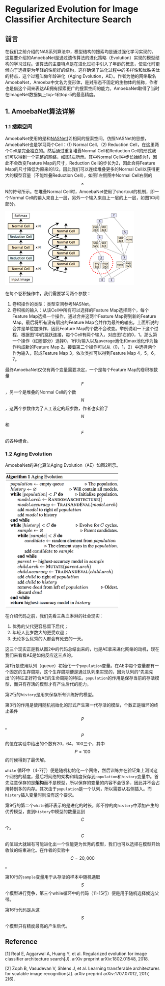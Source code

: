 # Regularized Evolution for Image Classifier Architecture Search

## 前言

在我们之前介绍的NAS系列算法中，模型结构的搜索均是通过强化学习实现的。这篇要介绍的AmoebaNet是通过遗传算法的进化策略（Evolution）实现的模型结构的学习过程。该算法的主要特点是在进化过程中引入了年龄的概念，使进化时更倾向于选择更为年轻的性能好的结构，这样确保了进化过程中的多样性和优胜劣汰的特点，这个过程叫做年龄进化（Aging Evolution，AE）。作者为他的网络取名AmoebaNet，Amoeba中文名为变形体，是对形态不固定的生物体的统称，作者也是借这个词来表达AE拥有探索更广的搜索空间的能力。AmoebaNet取得了当时在ImageNet数据集上top-1和top-5的最高精度。

## 1. AmoebaNet算法详解

### 1.1 搜索空间

AmoebaNet使用的是和[NASNet](https://senliuy.gitbooks.io/advanced-deep-learning/content/di-yi-zhang-ff1a-jing-dian-wang-luo/learning-transferable-architectures-for-scalable-image-recognition.html)\[2\]相同的搜索空间。仿照NASNet的思想，AmoebaNet也是学习两个Cell：\(1\) Normal Cell，\(2\) Reduction Cell，在这里两个Cell是完全独立的。然后通过重复堆叠Normal Cell和Reduction Cell的形式我们可以得到一个完整的网络，如图1左所示。其中Normal Cell中步长始终为1，因此不会改变Feature Map的尺寸，Reduction Cell的步长为2，因此会将Feature Map的尺寸降低为原来的1/2。因此我们可以连续堆叠更多的Normal Cell以获得更大的模型容量（不能堆叠Reduction Cell），如图1左侧图中Normal Cell右侧的$$\times$$N的符号所示。在堆叠Normal Cell时，AmoebaNet使用了shortcut的机制，即一个Normal Cell的输入来自上一层，另外一个输入来自上一层的上一层，如图1中间部分。

![](/assets/AmoebaNet_1.png)

在每个卷积操作中，我们需要学习两个参数：

1. 卷积操作的类型：类型空间参考NASNet。
2. 卷积核的输入：从该Cell中所有可以选择的Feature Map选择两个，每个Feature Map选择一个操作，通过合并这两个Feature Map得到新的Feature Map。最后将所有没有扇出的Feature Map合并作为最终的输出。上面所说的合并是单位加操作，因此Feature Map的个数不会改变。举例说明一下这个过程，根据图1中的跳跃连接，每个Cell有两个输入，对应图1右的0，1。那么第一个操作（红圈部分）选择0，1作为输入以及average池化和max池化作为操作构成新的Feature Map 2。接着第二个操作可以从（0，1，2）中选择两个作为输入，形成Feature Map 3，依次类推可以得到Feature Map 4，5，6，7。

最终AmoebaNet仅仅有两个变量需要决定，一个是每个Feature Map的卷积核数量$$F$$，另一个是堆叠的Normal Cell的个数$$N$$，这两个参数作为了人工设定的超参数，作者也实验了$$N$$和$$F$$的各种组合。

### 1.2 Aging Evolution

AmoebaNet的进化算法Aging Evolution（AE）如图2所示。

![](/assets/AmoebaNet_2.png)

在介绍代码之前，我们先看三条血淋淋的社会现实：

1. 优秀的父代更容易留下后代；
2. 年轻人比岁数大的更受欢迎；
3. 无论多么优秀的人都会有死去的一天。

这三个现实正是我从图2中的代码总结出来的，也是AE拿来进化网络的动机，现在我们来看看AE是如何反应这三点的。

第1行是使用队列（queue）初始化一个`population`变量。在AE中每个变量都有一个固定的生存周期，这个生存周期便是通过队列来实现的，因为队列的“先进先出”的特征正好符合AE的生命周期的特征。`population`的作用是保存当前的存活模型，而只有存活的模型才有产生后代的能力。

第2行的`history`是用来保存所有训练好的模型。

第3行的作用是使用随机初始化的形式产生第一代存活的模型，个数正是循环的终止条件$$P$$。$$P$$的值在实验中给出的个数有20，64，100三个，其中$$P=100$$的时候得到了最优解。

`while` 循环中（4-7行）便是随机初始化一个网络，然后训练并在验证集上测试这个网络的精度，最后将网络的架构和精度保存到`population`和`history`变量中。首先注意保存的是**架构**而不是模型，所以保存的变量的内容不会很多，因此并不会占用特别多的内存。其次由于`population`是一个队列，所以需要从右侧插入。而`history`插入变量时则没有这个要求。

第9行的第二个`while`循环表示的是进化的时长，即不停的向`history`中添加产生的优秀模型，直到`history`中模型的数量达到$$C$$个。$$C$$的值越大就越有可能进化出一个性能更为优秀的模型，我们也可以选择在模型开始收敛的结束进化。在作者的实验中$$C=20,000$$。

第10行的`sample`变量用于从存活的样本中随机选取$$S$$个模型进行竞争，第三个while循环中的代码（11-15行）便是用于随机选择候选父带。

第16行代码是从这$$S$$个模型只有精度最高的产生后代。



## Reference

\[1\] Real E, Aggarwal A, Huang Y, et al. Regularized evolution for image classifier architecture search\[J\]. arXiv preprint arXiv:1802.01548, 2018.

\[2\] Zoph B, Vasudevan V, Shlens J, et al. Learning transferable architectures for scalable image recognition\[J\]. arXiv preprint arXiv:1707.07012, 2017, 2\(6\).

